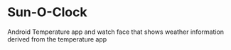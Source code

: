 # Sun-O-Clock
Android Temperature app and watch face that shows weather information derived from the temperature app
